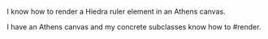 I know how to render a Hiedra ruler element in an Athens canvas.I have an Athens canvas and my concrete subclasses know how to #render.